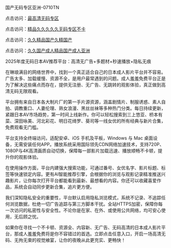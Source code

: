国产无码专区亚洲-0710TN

点击访问：<a href="https://heiliaowt0d7p.pages.dev">最高清无码专区</a>

点击访问：<a href="https://heiliaoxqkkct.pages.dev">精品久久久久久无码专区不卡</a>

点击访问：<a href="https://heiliaozj3tjd.pages.dev">久久精品国产久精国产</a>

点击访问：<a href="https://heiliao2dmwwy.pages.dev">久久国产成人精品国产成人亚洲</a>

2025年度无码日本AV推荐平台：高清无广告+多题材+秒速播放+隐私无痕

在琳琅满目的网络世界中，找到一个真正适合自己的日本成人影片平台并不容易。广告太多、加载缓慢、资源不全，是用户最常遇到的问题。成人羞羞免费平台正是为了解决这些痛点而存在，提供无注册、无广告、无跳转的观影体验，真正做到高清无码无限观看。

平台拥有来自日本各大制片厂的第一手片源资源，涵盖剧情片、制服诱惑、素人自拍、调教重口、人妻伦理、熟女浪漫、黑丝丝袜等多种热门分类。每日持续更新，紧跟日本AV市场趋势，第一时间上线新作。你可以轻松搜索到三上悠亚、桥本有菜、深田咏美、河北彩花、明日花绮罗、葵司等一线女优的所有经典与新片合集，免费观看无门槛。

平台支持全终端访问，适配安卓、iOS 手机及平板，Windows 与 Mac 桌面设备，无需安装任何APP。播放系统采用国际领先CDN网络加速技术，支持720P、1080P与4K高清画质自动切换，保障每一部影片加载迅速、播放顺畅不卡顿，提升你的观影体验。

在使用操作方面，平台内建强大搜索功能，可通过番号、女优名字、影片标题、标签等快速锁定内容。更有AI智能推荐引擎，会根据你的浏览与观影记录精准推送兴趣影片，让你每次打开平台都能看到最新、最想看的内容。你还可以收藏喜爱作品，系统会自动同步更新合集，追片更方便。

我们深知隐私安全的重要性，平台默认启用隐私浏览模式，系统不记录、不追踪任何浏览数据，杜绝一切广告追踪与第三方脚本干扰。全站HTTPS加密，保障你每一次访问的私密性与安全性。不论你是在家、在外、或使用公共网络，均可安心使用，无后顾之忧。

如果你在寻找一个不卡顿、资源全、内容新、无广告、无码高清的日本成人影片平台，那成人羞羞免费将是你不容错过的首选。立即点击任意入口，开启一场高清无码、无拘无束的视觉飨宴，让你的夜晚从此更充实、更畅快！

<span style="display:none;">[Canonical link]  (  ）</span> 
